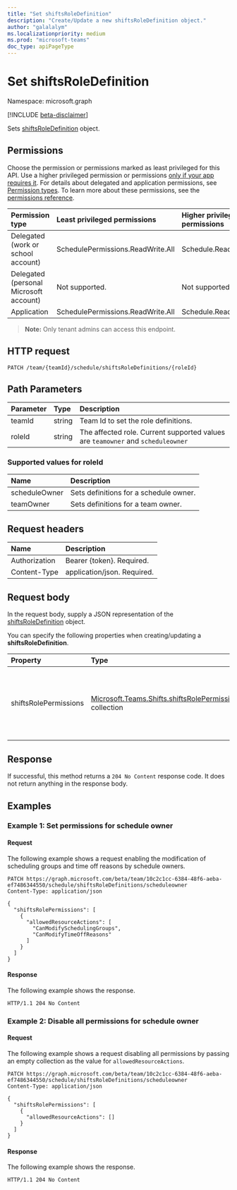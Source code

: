 ```yaml
---
title: "Set shiftsRoleDefinition"
description: "Create/Update a new shiftsRoleDefinition object."
author: "galalalym"
ms.localizationpriority: medium
ms.prod: "microsoft-teams"
doc_type: apiPageType
---
```


# Set shiftsRoleDefinition

Namespace: microsoft.graph

[!INCLUDE [beta-disclaimer](../../includes/beta-disclaimer.md)]

Sets [shiftsRoleDefinition](../resources/shiftsroledefinition.md) object.

## Permissions

Choose the permission or permissions marked as least privileged for this API. Use a higher privileged permission or permissions [only if your app requires it](/graph/permissions-overview#best-practices-for-using-microsoft-graph-permissions). For details about delegated and application permissions, see [Permission types](/graph/permissions-overview#permission-types). To learn more about these permissions, see the [permissions reference](/graph/permissions-reference).

<!-- { "blockType": "ignored" } -->
|Permission type|Least privileged permissions|Higher privileged permissions|
|:---|:---|:---|
|Delegated (work or school account)|SchedulePermissions.ReadWrite.All|Schedule.ReadWrite.All|
|Delegated (personal Microsoft account)|Not supported.|Not supported.|
|Application|SchedulePermissions.ReadWrite.All|Schedule.ReadWrite.All|

>**Note:** Only tenant admins can access this endpoint.

## HTTP request

<!-- {
  "blockType": "ignored"
}
-->
``` http
PATCH /team/{teamId}/schedule/shiftsRoleDefinitions/{roleId}
```

## Path Parameters
|Parameter|Type|Description|
|:---|:---|:---|
|teamId|string|Team Id to set the role definitions.|
|roleId|string|The affected role. Current supported values are `teamowner` and `scheduleowner`|

### Supported values for roleId
|Name|Description|
|:---|:---|
|scheduleOwner|Sets definitions for a schedule owner.|
|teamOwner|Sets definitions for a team owner.|

## Request headers

|Name|Description|
|:---|:---|
|Authorization|Bearer {token}. Required.|
|Content-Type|application/json. Required.|

## Request body

In the request body, supply a JSON representation of the [shiftsRoleDefinition](../resources/shiftsroledefinition.md) object.

You can specify the following properties when creating/updating a **shiftsRoleDefinition**.

|Property|Type|Description|
|:---|:---|:---|
|shiftsRolePermissions|[Microsoft.Teams.Shifts.shiftsRolePermission](../resources/shiftsrolepermission.md) collection|Contains the definition for role permissions within a role. Required.|



## Response

If successful, this method returns a `204 No Content` response code. It does not return anything in the response body.

## Examples

### Example 1: Set permissions for schedule owner

#### Request

The following example shows a request enabling the modification of scheduling groups and time off reasons by schedule owners.
<!-- {
  "blockType": "request",
  "name": "create_shiftsroledefinition_from_"
}
-->
``` http
PATCH https://graph.microsoft.com/beta/team/10c2c1cc-6384-48f6-aeba-ef7486344550/schedule/shiftsRoleDefinitions/scheduleowner
Content-Type: application/json

{
  "shiftsRolePermissions": [
    {
      "allowedResourceActions": [
        "CanModifySchedulingGroups",
        "CanModifyTimeOffReasons"
      ]
    }
  ]
}
```

#### Response

The following example shows the response.

<!-- {
  "blockType": "response",
  "truncated": false,
  "@odata.type": "Microsoft.Teams.Shifts.shiftsRoleDefinition"
}
-->
``` http
HTTP/1.1 204 No Content
```

### Example 2: Disable all permissions for schedule owner

#### Request

The following example shows a request disabling all permissions by passing an empty collection as the value for `allowedResourceActions`.
<!-- {
  "blockType": "request",
  "name": "create_shiftsroledefinition_from_"
}
-->
``` http
PATCH https://graph.microsoft.com/beta/team/10c2c1cc-6384-48f6-aeba-ef7486344550/schedule/shiftsRoleDefinitions/scheduleowner
Content-Type: application/json

{
  "shiftsRolePermissions": [
    {
      "allowedResourceActions": []
    }
  ]
}
```

#### Response

The following example shows the response.

<!-- {
  "blockType": "response",
  "truncated": false,
  "@odata.type": "Microsoft.Teams.Shifts.shiftsRoleDefinition"
}
-->
``` http
HTTP/1.1 204 No Content
```